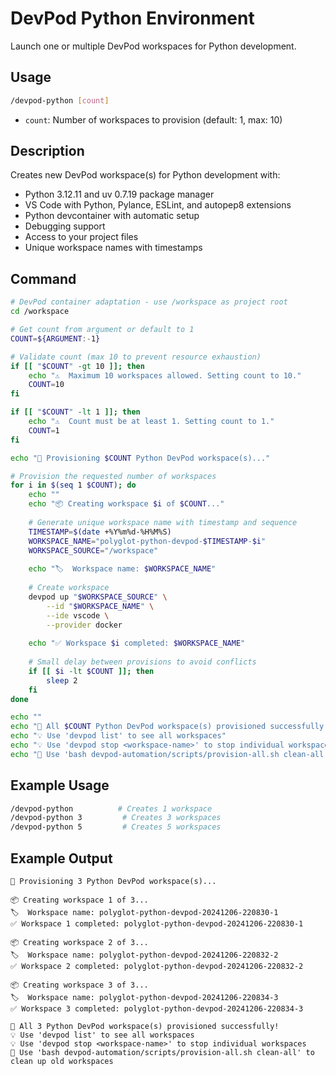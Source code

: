 # DevPod Python Environment

Launch one or multiple DevPod workspaces for Python development.

## Usage

```bash
/devpod-python [count]
```

- `count`: Number of workspaces to provision (default: 1, max: 10)

## Description

Creates new DevPod workspace(s) for Python development with:
- Python 3.12.11 and uv 0.7.19 package manager
- VS Code with Python, Pylance, ESLint, and autopep8 extensions
- Python devcontainer with automatic setup
- Debugging support
- Access to your project files
- Unique workspace names with timestamps

## Command

```bash
# DevPod container adaptation - use /workspace as project root
cd /workspace

# Get count from argument or default to 1
COUNT=${ARGUMENT:-1}

# Validate count (max 10 to prevent resource exhaustion)
if [[ "$COUNT" -gt 10 ]]; then
    echo "⚠️  Maximum 10 workspaces allowed. Setting count to 10."
    COUNT=10
fi

if [[ "$COUNT" -lt 1 ]]; then
    echo "⚠️  Count must be at least 1. Setting count to 1."
    COUNT=1
fi

echo "🐍 Provisioning $COUNT Python DevPod workspace(s)..."

# Provision the requested number of workspaces
for i in $(seq 1 $COUNT); do
    echo ""
    echo "📦 Creating workspace $i of $COUNT..."
    
    # Generate unique workspace name with timestamp and sequence
    TIMESTAMP=$(date +%Y%m%d-%H%M%S)
    WORKSPACE_NAME="polyglot-python-devpod-$TIMESTAMP-$i"
    WORKSPACE_SOURCE="/workspace"
    
    echo "🏷️  Workspace name: $WORKSPACE_NAME"
    
    # Create workspace
    devpod up "$WORKSPACE_SOURCE" \
        --id "$WORKSPACE_NAME" \
        --ide vscode \
        --provider docker
    
    echo "✅ Workspace $i completed: $WORKSPACE_NAME"
    
    # Small delay between provisions to avoid conflicts
    if [[ $i -lt $COUNT ]]; then
        sleep 2
    fi
done

echo ""
echo "🎉 All $COUNT Python DevPod workspace(s) provisioned successfully!"
echo "💡 Use 'devpod list' to see all workspaces"
echo "💡 Use 'devpod stop <workspace-name>' to stop individual workspaces"
echo "🧹 Use 'bash devpod-automation/scripts/provision-all.sh clean-all' to clean up old workspaces"
```

## Example Usage

```bash
/devpod-python          # Creates 1 workspace
/devpod-python 3         # Creates 3 workspaces  
/devpod-python 5         # Creates 5 workspaces
```

## Example Output

```
🐍 Provisioning 3 Python DevPod workspace(s)...

📦 Creating workspace 1 of 3...
🏷️  Workspace name: polyglot-python-devpod-20241206-220830-1
✅ Workspace 1 completed: polyglot-python-devpod-20241206-220830-1

📦 Creating workspace 2 of 3...
🏷️  Workspace name: polyglot-python-devpod-20241206-220832-2
✅ Workspace 2 completed: polyglot-python-devpod-20241206-220832-2

📦 Creating workspace 3 of 3...
🏷️  Workspace name: polyglot-python-devpod-20241206-220834-3
✅ Workspace 3 completed: polyglot-python-devpod-20241206-220834-3

🎉 All 3 Python DevPod workspace(s) provisioned successfully!
💡 Use 'devpod list' to see all workspaces
💡 Use 'devpod stop <workspace-name>' to stop individual workspaces
🧹 Use 'bash devpod-automation/scripts/provision-all.sh clean-all' to clean up old workspaces
```